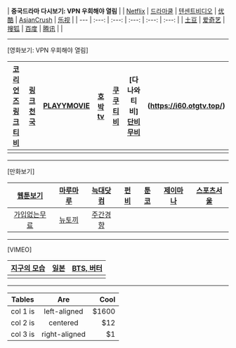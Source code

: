 
| **중국드라마 다시보기: VPN 우회해야 열림**   | 
| [Netflix](https://www.netflix.com/kr/) | [드라마쿨](https://watchasian.id/) | [텐센트비디오](https://v.qq.com/) | [优酷](https://www.youku.com/channel/webhome) | [AsianCrush](https://www.asiancrush.com/) | [乐视](https://tv.le.com/) |
| --- | :---: | :---: | :---: | :---: | :---: |
| [土豆](https://tv.tudou.com/) | [爱奇艺](https://www.iqiyi.com/dianshiju/) | [搜狐](https://tv.sohu.com/drama/) | [百度](http://v.xiaodutv.com/tv) | [腾讯](https://v.qq.com/tv/) | []() |

---

[영화보기: VPN 우회해야 열림]

| [코리언즈 링크티비](https://a48.koreanz.xyz/bbs/main.php?gid=moviedasi) | [링크천국](https://www.hotword.site/bbs/group.php?gr_id=cn)| [PLAYYMOVIE](https://www.youtube.com/channel/UC7Sh_erU4sKLVgu2eJikrIw)| [호박tv](https://g47.hobaktv.xyz/show/movie) | [쿠쿠티비](https://justlinktv.com/)| [다나와티비] [단비무비](https://v5.danbimovie.icu/foreignmovie/)|(https://i60.otgtv.top/)|
| :---: | :---: | :---: | :---: | :---: | :---: | :---: |
| []() | []() | []() | []() | []() | []() | []() |

---

[만화보기]

| [웹툰보기](https://newtoki123.com/webtoon?toon=%EC%9D%BC%EB%B0%98%EC%9B%B9%ED%88%B0)| [마루마루](https://marumaru256.com/bbs/page.php?hid=comicC)| [늑대닷컴](https://wfwf205.com/cm)| [펀비](https://funbe106.com/%EB%A7%9D%EA%B0%80)| [툰코](https://toonkor106.com/%EB%8B%A8%ED%96%89%EB%B3%B8)| [제이마나](https://jmana1.net/comic_list_search) | [스포츠서울](http://comic.sportsseoul.com/)|
| :---: | :---: | :---: | :---: | :---: | :---: | :---: |
| [가입없는무료](https://lifeinforwire.com/cartoon-free-sites/#liw-menu01) | [뉴토끼](https://newtoki130.com/webtoon?toon=%EC%9D%BC%EB%B0%98%EC%9B%B9%ED%88%B0) | [주간경향](http://sports.khan.co.kr/comics/comics_genre.html)| []()| []()| []()| []()|

---

[VIMEO]

| [지구의 모습](https://player.vimeo.com/video/45878034?h=fa107961d3)| [일본](https://player.vimeo.com/video/245118304?portrait=0)| [BTS, 버터](https://w.soundcloud.com/player/?url=https%3A//api.soundcloud.com/tracks/1116388588&auto_play=false&hide_related=false&show_comments=true&show_user=true&show_reposts=false&visual=true%22%3E%3C/iframe%3E)|
| :---: | :---: | :---: |
| []()| []()| []()|

---

| Tables   |      Are      |  Cool |
|----------|:-------------:|------:|
| col 1 is |  left-aligned | $1600 |
| col 2 is |    centered   |   $12 |
| col 3 is | right-aligned |    $1 |





